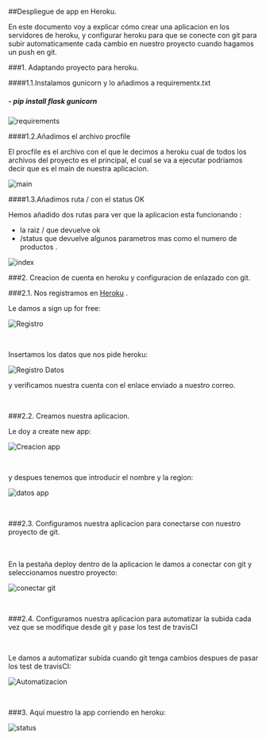 ##Despliegue de app en Heroku.

En este documento voy a explicar cómo  crear una aplicacion en los servidores de heroku, y configurar heroku para que se conecte con git para subir automaticamente cada cambio en nuestro proyecto cuando hagamos un push en git.

###1. Adaptando proyecto para heroku.

####1.1.Instalamos gunicorn y lo añadimos a requirementx.txt

##### - pip install flask gunicorn

![requirements](https://github.com/kaizensamuel/proyecto-IV-18-19/blob/master/documentacion/img/requirements.jpg) 

####1.2.Añadimos el archivo procfile

El procfile es el archivo con el que le decimos a heroku cual de todos los archivos del proyecto es el principal, el cual se va a ejecutar podriamos decir que es el main de nuestra aplicacion.

![main](https://github.com/kaizensamuel/proyecto-IV-18-19/blob/master/documentacion/img/main.jpg) 

####1.3.Añadimos ruta / con el status OK

Hemos añadido dos rutas para ver que la aplicacion esta funcionando :

- la raiz / que devuelve ok
- /status que devuelve algunos parametros mas como el numero de productos .

![index](https://github.com/kaizensamuel/proyecto-IV-18-19/blob/master/documentacion/img/index.jpg) 




###2. Creacion de cuenta en heroku y configuracion de enlazado con git.

###2.1. Nos registramos en  [Heroku](https://www.heroku.com/) .

Le damos a sign up for free:

![Registro](https://github.com/kaizensamuel/proyecto-IV-18-19/blob/master/documentacion/img/registro1.jpg) 

<br>

Insertamos los datos que nos pide heroku:

![Registro Datos](https://github.com/kaizensamuel/proyecto-IV-18-19/blob/master/documentacion/img/registro2.jpg) 

y verificamos nuestra cuenta con el enlace enviado a nuestro correo.

<br>

###2.2. Creamos nuestra aplicacion.


Le doy a create new app:

![Creacion app](https://github.com/kaizensamuel/proyecto-IV-18-19/blob/master/documentacion/img/creacionapp.jpg) 

<br>

y despues tenemos que introducir el nombre y la region:

![datos app](https://github.com/kaizensamuel/proyecto-IV-18-19/blob/master/documentacion/img/creacionapp1.jpg) 


<br>

###2.3. Configuramos nuestra aplicacion para conectarse con nuestro proyecto de git.

<br><br>
En la pestaña deploy dentro de la aplicacion le damos a conectar con git y seleccionamos nuestro proyecto:

![conectar git](https://github.com/kaizensamuel/proyecto-IV-18-19/blob/master/documentacion/img/conectarcongit.jpg) 

<br>

###2.4. Configuramos nuestra aplicacion para automatizar la subida cada vez que se modifique desde git y pase los test de travisCI

<br>

Le damos a automatizar subida cuando git tenga cambios despues de pasar los test de travisCI:

![Automatizacion](https://github.com/kaizensamuel/proyecto-IV-18-19/blob/master/documentacion/img/automatizacion.jpg) 


<br>

###3. Aquí muestro la app corriendo en heroku:

![status](https://github.com/kaizensamuel/proyecto-IV-18-19/blob/master/documentacion/img/statusOK.jpg) 
